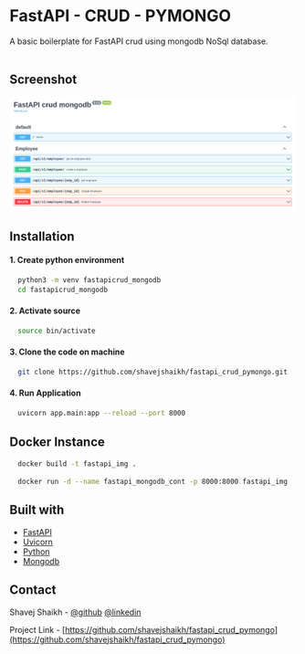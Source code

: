 
# FastAPI - CRUD - PYMONGO

A basic boilerplate for FastAPI crud using mongodb NoSql database.
<br/>
<br/>

## Screenshot

![USER API](/assets/ss/crud_view.png)
<br/>

## Installation

#### 1. Create python environment

```bash
  python3 -m venv fastapicrud_mongodb
  cd fastapicrud_mongodb
```

#### 2. Activate source 

```bash
  source bin/activate
```

#### 3. Clone the code on machine
```bash
  git clone https://github.com/shavejshaikh/fastapi_crud_pymongo.git
```

#### 4. Run Application
```bash
  uvicorn app.main:app --reload --port 8000
```

## Docker Instance
```bash
  docker build -t fastapi_img .
```

```bash
  docker run -d --name fastapi_mongodb_cont -p 8000:8000 fastapi_img
```

## Built with

- [FastAPI](https://fastapi.tiangolo.com/)
- [Uvicorn](https://www.uvicorn.org/)
- [Python](https://www.python.org/)
- [Mongodb](https://www.mongodb.com/)

## Contact

Shavej Shaikh - [@github](https://github.com/shavejshaikh) [@linkedin](https://www.linkedin.com/in/shavejshaikh/)

Project Link - [https://github.com/shavejshaikh/fastapi_crud_pymongo](https://github.com/shavejshaikh/fastapi_crud_pymongo)